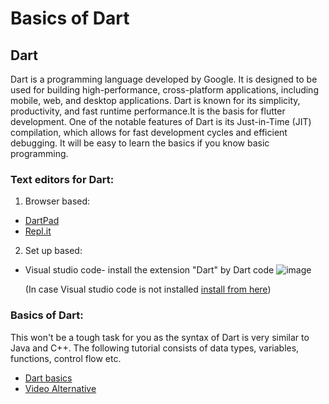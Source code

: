# Basics of Dart
## Dart 
Dart is a programming language developed by Google. It is designed to be used for building high-performance, cross-platform applications, including mobile, web, and desktop applications. Dart is known for its simplicity, productivity, and fast runtime performance.It is the basis for flutter development. One of the notable features of Dart is its Just-in-Time (JIT) compilation, which allows for fast development cycles and efficient debugging.  It will be easy to learn the basics if you know basic programming.
### Text editors for Dart:
1. Browser based:
* [DartPad](https://dartpad.dev/?null_safety=true "DartPad")
*  [Repl.it](repl.it "Repl.it")
2. Set up based:
 * Visual studio code- install the extension "Dart" by Dart code
 ![image](https://github.com/ShahuPatil07/Basics-of-Dart-and-Object-oriented-programming/assets/135165337/7cf2192f-810c-45a6-bb88-1feb44cf18f5)




    (In case Visual studio code is not installed [install from here](https://code.visualstudio.com/download "install from here"))
 ### Basics of Dart:
 This won't be a tough task for you as the syntax of Dart is very similar to Java and C++. The following tutorial consists of data types, variables, functions, control flow etc.
 * [Dart basics](https://www.kodeco.com/22685966-dart-basics "Dart Basics")
 * [Video Alternative](https://www.youtube.com/watch?v=0CTj3x6jgeY "Video Alternative")                  

